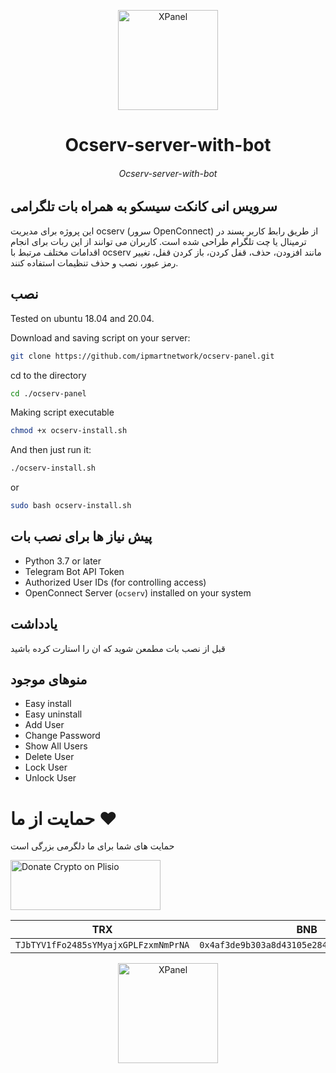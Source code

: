 <p align="center">
<picture>
<img width="160" height="160"  alt="XPanel" src="https://github.com/iPmartNetwork/iPmart-SSH/blob/main/images/logo.png">
</picture>
  </p> 
<p align="center">
<h1 align="center"/>Ocserv-server-with-bot</h1>
<h6 align="center">Ocserv-server-with-bot<h6>
</p>




## سرویس انی کانکت سیسکو به همراه بات تلگرامی


این پروژه برای مدیریت ocserv (سرور OpenConnect) از طریق رابط کاربر پسند در ترمینال یا چت تلگرام طراحی شده است. کاربران می توانند از این ربات برای انجام اقدامات مختلف مرتبط با ocserv مانند افزودن، حذف، قفل کردن، باز کردن قفل، تغییر رمز عبور، نصب و حذف تنظیمات استفاده کنند.



## نصب
Tested on ubuntu 18.04 and 20.04.

Download and saving script on your server:
```sh
git clone https://github.com/ipmartnetwork/ocserv-panel.git
```
cd to the directory
```sh
cd ./ocserv-panel
```

Making script executable
```bash
chmod +x ocserv-install.sh
```

And then just run it:
```sh
./ocserv-install.sh
``` 
or
```sh
sudo bash ocserv-install.sh
``` 
## پیش نیاز ها برای نصب بات

- Python 3.7 or later
- Telegram Bot API Token
- Authorized User IDs (for controlling access)
- OpenConnect Server (`ocserv`) installed on your system

## یادداشت
قبل از نصب بات مطمعن شوید که ان را استارت کرده باشید 

## منوهای موجود 
- Easy install
- Easy uninstall
- Add User
- Change Password
- Show All Users
- Delete User
- Lock User
- Unlock User




# حمایت از ما :hearts:
حمایت های شما برای ما دلگرمی بزرگی است<br> 
<p align="left">
<a href="https://plisio.net/donate/kB7QU7f7" target="_blank"><img src="https://plisio.net/img/donate/donate_light_icons_mono.png" alt="Donate Crypto on Plisio" width="240" height="80" /></a><br>
	
|                    TRX                   |                       BNB                         |                    Litecoin                       |
| ---------------------------------------- |:-------------------------------------------------:| -------------------------------------------------:|
| ```TJbTYV1fFo2485sYMyajxGPLFzxmNmPrNA``` |  ```0x4af3de9b303a8d43105e284823d95b4c600961a3``` | ```MPrkzFiNtw4Rg67bbZB6gCxa9LV87orABM``` |	

</p>	




<p align="center">
<picture>
<img width="160" height="160"  alt="XPanel" src="https://github.com/iPmartNetwork/iPmart-SSH/blob/main/images/logo.png">
</picture>
  </p> 
